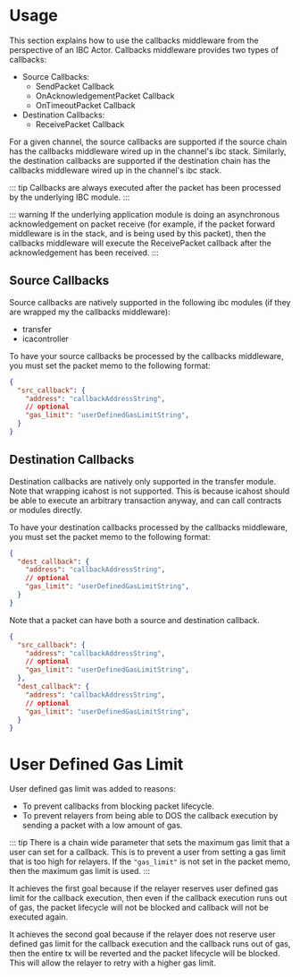 # Usage

This section explains how to use the callbacks middleware from the perspective of an IBC Actor. Callbacks middleware provides two types of callbacks:

- Source Callbacks:
  - SendPacket Callback
  - OnAcknowledgementPacket Callback
  - OnTimeoutPacket Callback
- Destination Callbacks:
  - ReceivePacket Callback

For a given channel, the source callbacks are supported if the source chain has the callbacks middleware wired up in the channel's ibc stack. Similarly, the destination callbacks are supported if the destination chain has the callbacks middleware wired up in the channel's ibc stack.

::: tip
Callbacks are always executed after the packet has been processed by the underlying IBC module.
:::

::: warning
If the underlying application module is doing an asynchronous acknowledgement on packet receive (for example, if the packet forward middleware is in the stack, and is being used by this packet), then the callbacks middleware will execute the ReceivePacket callback after the acknowledgement has been received.
:::

## Source Callbacks

Source callbacks are natively supported in the following ibc modules (if they are wrapped my the callbacks middleware):

- transfer
- icacontroller

To have your source callbacks be processed by the callbacks middleware, you must set the packet memo to the following format:

```json
{
  "src_callback": {
    "address": "callbackAddressString",
    // optional
    "gas_limit": "userDefinedGasLimitString",
  }
}
```

## Destination Callbacks

Destination callbacks are natively only supported in the transfer module. Note that wrapping icahost is not supported. This is because icahost should be able to execute an arbitrary transaction anyway, and can call contracts or modules directly.

To have your destination callbacks processed by the callbacks middleware, you must set the packet memo to the following format:

```json
{
  "dest_callback": {
    "address": "callbackAddressString",
    // optional
    "gas_limit": "userDefinedGasLimitString",
  }
}
```

Note that a packet can have both a source and destination callback.

```json
{
  "src_callback": {
    "address": "callbackAddressString",
    // optional
    "gas_limit": "userDefinedGasLimitString",
  },
  "dest_callback": {
    "address": "callbackAddressString",
    // optional
    "gas_limit": "userDefinedGasLimitString",
  }
}
```

# User Defined Gas Limit

User defined gas limit was added to reasons:

- To prevent callbacks from blocking packet lifecycle.
- To prevent relayers from being able to DOS the callback execution by sending a packet with a low amount of gas.

::: tip
There is a chain wide parameter that sets the maximum gas limit that a user can set for a callback. This is to prevent a user from setting a gas limit that is too high for relayers. If the `"gas_limit"` is not set in the packet memo, then the maximum gas limit is used.
:::

It achieves the first goal because if the relayer reserves user defined gas limit for the callback execution, then even if the callback execution runs out of gas, the packet lifecycle will not be blocked and callback will not be executed again.

It achieves the second goal because if the relayer does not reserve user defined gas limit for the callback execution and the callback runs out of gas, then the entire tx will be reverted and the packet lifecycle will be blocked. This will allow the relayer to retry with a higher gas limit.
